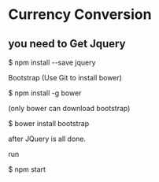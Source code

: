 # Currency Conversion

## you need to Get Jquery 

$ npm install --save jquery



Bootstrap (Use Git to install bower)

$ npm install -g bower

(only bower can download bootstrap)

$ bower install bootstrap


after JQuery is all done.

run

$ npm start

